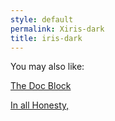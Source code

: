 ```yaml
---
style: default
permalink: Xiris-dark
title: iris-dark
---
```

You may also like:

[The Doc Block](http://scp-wiki.net/the-doc-block)

[In all Honesty,](http://scp-wiki.net/in-all-honesty)
